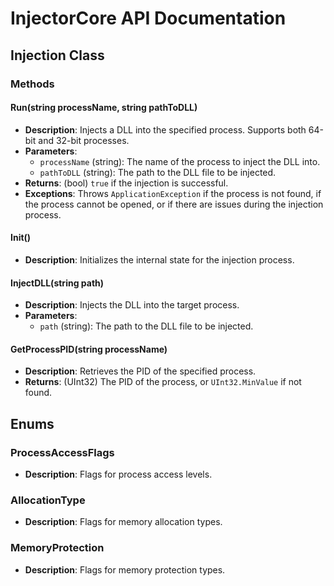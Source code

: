 # InjectorCore API Documentation

## Injection Class

### Methods

#### Run(string processName, string pathToDLL)
- **Description**: Injects a DLL into the specified process. Supports both 64-bit and 32-bit processes.
- **Parameters**:
  - `processName` (string): The name of the process to inject the DLL into.
  - `pathToDLL` (string): The path to the DLL file to be injected.
- **Returns**: (bool) `true` if the injection is successful.
- **Exceptions**: Throws `ApplicationException` if the process is not found, if the process cannot be opened, or if there are issues during the injection process.

#### Init()
- **Description**: Initializes the internal state for the injection process.

#### InjectDLL(string path)
- **Description**: Injects the DLL into the target process.
- **Parameters**:
  - `path` (string): The path to the DLL file to be injected.

#### GetProcessPID(string processName)
- **Description**: Retrieves the PID of the specified process.
- **Returns**: (UInt32) The PID of the process, or `UInt32.MinValue` if not found.

## Enums

### ProcessAccessFlags
- **Description**: Flags for process access levels.

### AllocationType
- **Description**: Flags for memory allocation types.

### MemoryProtection
- **Description**: Flags for memory protection types.
